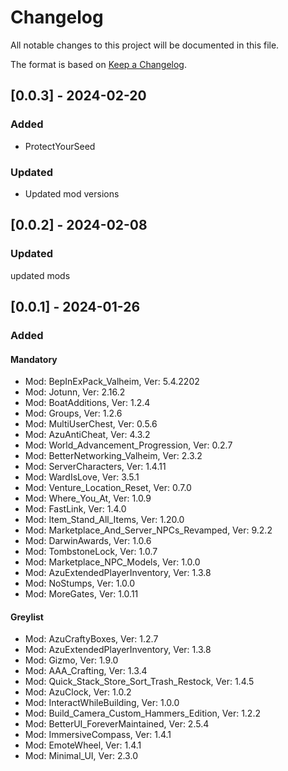 # Changelog

All notable changes to this project will be documented in this file.

The format is based on [Keep a Changelog](https://keepachangelog.com/en/1.0.0/).

## [0.0.3] - 2024-02-20

### Added

 - ProtectYourSeed

### Updated

 - Updated mod versions

## [0.0.2] - 2024-02-08

### Updated

updated mods

## [0.0.1] - 2024-01-26

### Added

#### Mandatory

 - Mod: BepInExPack_Valheim, Ver: 5.4.2202
 - Mod: Jotunn, Ver: 2.16.2
 - Mod: BoatAdditions, Ver: 1.2.4
 - Mod: Groups, Ver: 1.2.6
 - Mod: MultiUserChest, Ver: 0.5.6
 - Mod: AzuAntiCheat, Ver: 4.3.2
 - Mod: World_Advancement_Progression, Ver: 0.2.7
 - Mod: BetterNetworking_Valheim, Ver: 2.3.2
 - Mod: ServerCharacters, Ver: 1.4.11
 - Mod: WardIsLove, Ver: 3.5.1
 - Mod: Venture_Location_Reset, Ver: 0.7.0
 - Mod: Where_You_At, Ver: 1.0.9
 - Mod: FastLink, Ver: 1.4.0
 - Mod: Item_Stand_All_Items, Ver: 1.20.0
 - Mod: Marketplace_And_Server_NPCs_Revamped, Ver: 9.2.2
 - Mod: DarwinAwards, Ver: 1.0.6
 - Mod: TombstoneLock, Ver: 1.0.7
 - Mod: Marketplace_NPC_Models, Ver: 1.0.0
 - Mod: AzuExtendedPlayerInventory, Ver: 1.3.8
 - Mod: NoStumps, Ver: 1.0.0
 - Mod: MoreGates, Ver: 1.0.11

#### Greylist

 - Mod: AzuCraftyBoxes, Ver: 1.2.7
 - Mod: AzuExtendedPlayerInventory, Ver: 1.3.8
 - Mod: Gizmo, Ver: 1.9.0
 - Mod: AAA_Crafting, Ver: 1.3.4
 - Mod: Quick_Stack_Store_Sort_Trash_Restock, Ver: 1.4.5
 - Mod: AzuClock, Ver: 1.0.2
 - Mod: InteractWhileBuilding, Ver: 1.0.0
 - Mod: Build_Camera_Custom_Hammers_Edition, Ver: 1.2.2
 - Mod: BetterUI_ForeverMaintained, Ver: 2.5.4
 - Mod: ImmersiveCompass, Ver: 1.4.1
 - Mod: EmoteWheel, Ver: 1.4.1
 - Mod: Minimal_UI, Ver: 2.3.0
